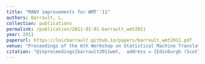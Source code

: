 ```yaml
---
title: "MANY improvements for WMT''11"
authors: Barrault, L.
collection: publications
permalink: /publication/2011-01-01-barrault_wmt2011
year: 2011
paperurl: https://loicbarrault.github.io/papers/barrault_wmt2011.pdf
venue: "Proceedings of the 6th Workshop on Statistical Machine Translation"
citation: "@inproceedings{barrault2011wmt,  address = {Edinburgh (Scotland, UK)},  author = {Barrault, L.},  booktitle = {Proceedings of the 6th Workshop on Statistical Machine Translation},  category = {ACTI},  city = {Edinburgh},  country = {Scotland, UK},  month = {30-31 July},  pages = {135--139},  title = {MANY improvements for WMT''11},  url = {https://loicbarrault.github.io/papers/barrault_wmt2011.pdf},  year = {2011} }  "
---
```

